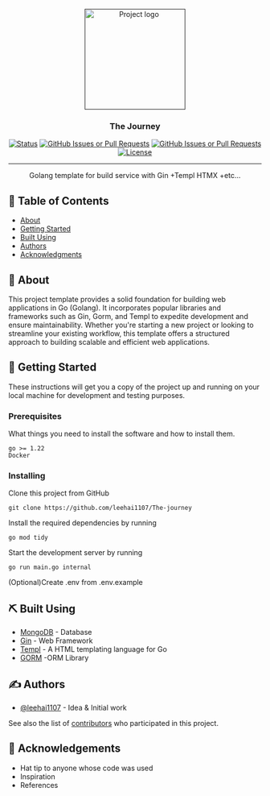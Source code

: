 <p align="center">
  <a href="" rel="noopener">
 <img width=200px height=200px src="https://i.imgur.com/fs0RA2R.jpeg" alt="Project logo"></a>
</p>

<h3 align="center">The Journey</h3>

<div align="center">

[![Status](https://img.shields.io/badge/status-active-success.svg)]()
[![GitHub Issues or Pull Requests](https://img.shields.io/github/issues/leehai1107/The-journey)](https://github.com/leehai1107/The-journey/issues)
[![GitHub Issues or Pull Requests](https://img.shields.io/github/issues-pr/leehai1107/The-journey)](https://github.com/leehai1107/The-journey/pulls)
[![License](https://img.shields.io/badge/license-MIT-blue.svg)](/LICENSE)

</div>

---

<p align="center"> Golang template for build service with Gin +Templ HTMX +etc...
    <br> 
</p>

## 📝 Table of Contents

- [About](#about)
- [Getting Started](#getting_started)
- [Built Using](#built_using)
- [Authors](#authors)
- [Acknowledgments](#acknowledgement)

## 👀 About <a name = "about"></a>

This project template provides a solid foundation for building web applications in Go (Golang). It incorporates popular libraries and frameworks such as Gin, Gorm, and Templ to expedite development and ensure maintainability. Whether you're starting a new project or looking to streamline your existing workflow, this template offers a structured approach to building scalable and efficient web applications.

## 🏁 Getting Started <a name = "getting_started"></a>

These instructions will get you a copy of the project up and running on your local machine for development and testing purposes.

### Prerequisites

What things you need to install the software and how to install them.

```
go >= 1.22
Docker
```

### Installing

Clone this project from GitHub

```
git clone https://github.com/leehai1107/The-journey
```

Install the required dependencies by running

```
go mod tidy
```

Start the development server by running

```
go run main.go internal
```

(Optional)Create .env from .env.example

## ⛏️ Built Using <a name = "built_using"></a>

- [MongoDB](https://www.postgresql.org/) - Database
- [Gin](https://gin-gonic.com/) - Web Framework
- [Templ](https://templ.guide/) - A HTML templating language for Go
- [GORM](https://gorm.io/) -ORM Library

## ✍️ Authors <a name = "authors"></a>

- [@leehai1107](https://github.com/leehai1107) - Idea & Initial work

See also the list of [contributors](https://github.com/leehai1107/The-journey/contributors) who participated in this project.

## 🎉 Acknowledgements <a name = "acknowledgement"></a>

- Hat tip to anyone whose code was used
- Inspiration
- References
